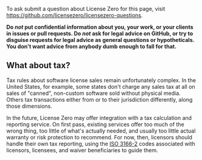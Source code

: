 To ask submit a question about License Zero for this page, visit <https://github.com/licensezero/licensezero-questions>.

**Do _not_ put confidential information about you, your work, or your clients in issues or pull requests.  Do _not_ ask for legal advice on GitHub, or try to disguise requests for legal advice as general questions or hypotheticals.  You don't want advice from anybody dumb enough to fall for that.**

## What about tax?

Tax rules about software license sales remain unfortunately complex.  In the United States, for example, some states don't charge any sales tax at all on sales of "canned", non-custom software sold without physical media.  Others tax transactions either from or to their jurisdiction differently, along those dimensions.

In the future, License Zero may offer integration with a tax calculation and reporting service.  On first pass, existing services offer too much of the wrong thing, too little of what's actually needed, and usually too little actual warranty or risk protection to recommend.  For now, then, licensors should handle their own tax reporting, using the [ISO 3166-2](https://en.wikipedia.org/wiki/ISO_3166-2) codes associated with licensors, licensees, and waiver beneficiaries to guide them.

